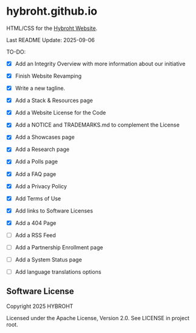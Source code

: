 # hybroht.github.io
HTML/CSS for the [Hybroht Website](https://hybroht.com).

Last README Update: 2025-09-06

TO-DO:

- [X] Add an Integrity Overview with more information about our initiative
- [X] Finish Website Revamping
- [X] Write a new tagline.
- [X] Add a Stack & Resources page
- [X] Add a Website License for the Code
- [X] Add a NOTICE and TRADEMARKS.md to complement the License
- [X] Add a Showcases page
- [X] Add a Research page
- [X] Add a Polls page
- [X] Add a FAQ page
- [X] Add a Privacy Policy
- [X] Add Terms of Use
- [X] Add links to Software Licenses
- [X] Add a 404 Page
- [ ] Add a RSS Feed
- [ ] Add a Partnership Enrollment page
- [ ] Add a System Status page
- [ ] Add language translations options


## Software License

Copyright 2025 HYBROHT

Licensed under the Apache License, Version 2.0. See LICENSE in project root.
